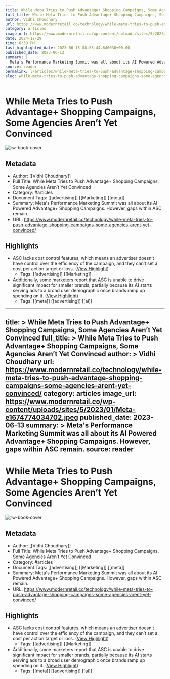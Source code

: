 ```yaml
---
title: While Meta Tries to Push Advantage+ Shopping Campaigns, Some Agencies Aren’t Yet Convinced
full_title: While Meta Tries to Push Advantage+ Shopping Campaigns, Some Agencies Aren’t Yet Convinced
author: Vidhi Choudhary
url: https://www.modernretail.co/technology/while-meta-tries-to-push-advantage-shopping-campaigns-some-agencies-arent-yet-convinced/
category: articles
image_url: https://www.modernretail.co/wp-content/uploads/sites/5/2023/01/Meta-e1674774034702.jpeg
date: 2024-12-29
time: 6:39 PM
last_highlighted_date: 2023-06-15 08:55:44.646030+00:00
published_date: 2023-06-13
summary: |
  Meta's Performance Marketing Summit was all about its AI Powered Advantage+ Shopping Campaigns. However, gaps within ASC remain.
source: reader
permalink: l/articles/while-meta-tries-to-push-advantage-shopping-campaigns-some-agencies-aren-t-yet-convinced
slug: while-meta-tries-to-push-advantage-shopping-campaigns-some-agencies-aren-t-yet-convinced
---
```

# While Meta Tries to Push Advantage+ Shopping Campaigns, Some Agencies Aren’t Yet Convinced

![rw-book-cover](https://www.modernretail.co/wp-content/uploads/sites/5/2023/01/Meta-e1674774034702.jpeg)

## Metadata
- Author: [[Vidhi Choudhary]]
- Full Title: While Meta Tries to Push Advantage+ Shopping Campaigns, Some Agencies Aren’t Yet Convinced
- Category: #articles
- Document Tags: [[advertising]] [[Marketing]] [[meta]] 
- Summary: Meta's Performance Marketing Summit was all about its AI Powered Advantage+ Shopping Campaigns. However, gaps within ASC remain.
- URL: https://www.modernretail.co/technology/while-meta-tries-to-push-advantage-shopping-campaigns-some-agencies-arent-yet-convinced/

## Highlights
- ASC lacks cost control features, which means an advertiser doesn’t have control over the efficiency of the campaign, and they can’t set a cost per action target or loss. ([View Highlight](https://read.readwise.io/read/01h2z47a30b4jynyfjm4fye6tv))
    - Tags: [[advertising]] [[Marketing]] 
- Additionally, some marketers report that ASC is unable to drive significant impact for smaller brands, partially because its AI starts serving ads to a broad user demographic once brands ramp up spending on it. ([View Highlight](https://read.readwise.io/read/01h2z4713g33wdt7em60gkhycm))
    - Tags: [[meta]] [[advertising]] [[ai]] 


---
title: >
  While Meta Tries to Push Advantage+ Shopping Campaigns, Some Agencies Aren’t Yet Convinced
full_title: >
  While Meta Tries to Push Advantage+ Shopping Campaigns, Some Agencies Aren’t Yet Convinced
author: >
  Vidhi Choudhary
url: https://www.modernretail.co/technology/while-meta-tries-to-push-advantage-shopping-campaigns-some-agencies-arent-yet-convinced/
category: articles
image_url: https://www.modernretail.co/wp-content/uploads/sites/5/2023/01/Meta-e1674774034702.jpeg
published_date: 2023-06-13
summary: >
  Meta's Performance Marketing Summit was all about its AI Powered Advantage+ Shopping Campaigns. However, gaps within ASC remain.
source: reader
---
# While Meta Tries to Push Advantage+ Shopping Campaigns, Some Agencies Aren’t Yet Convinced

![rw-book-cover](https://www.modernretail.co/wp-content/uploads/sites/5/2023/01/Meta-e1674774034702.jpeg)

## Metadata
- Author: [[Vidhi Choudhary]]
- Full Title: While Meta Tries to Push Advantage+ Shopping Campaigns, Some Agencies Aren’t Yet Convinced
- Category: #articles
- Document Tags: [[advertising]] [[Marketing]] [[meta]] 
- Summary: Meta's Performance Marketing Summit was all about its AI Powered Advantage+ Shopping Campaigns. However, gaps within ASC remain.
- URL: https://www.modernretail.co/technology/while-meta-tries-to-push-advantage-shopping-campaigns-some-agencies-arent-yet-convinced/

## Highlights
- ASC lacks cost control features, which means an advertiser doesn’t have control over the efficiency of the campaign, and they can’t set a cost per action target or loss. ([View Highlight](https://read.readwise.io/read/01h2z47a30b4jynyfjm4fye6tv))
    - Tags: [[advertising]] [[Marketing]] 
- Additionally, some marketers report that ASC is unable to drive significant impact for smaller brands, partially because its AI starts serving ads to a broad user demographic once brands ramp up spending on it. ([View Highlight](https://read.readwise.io/read/01h2z4713g33wdt7em60gkhycm))
    - Tags: [[meta]] [[advertising]] [[ai]] 



